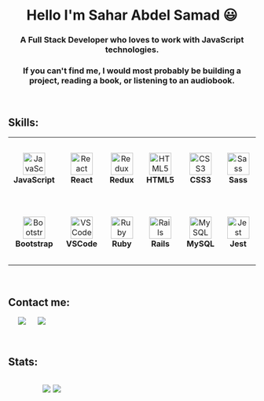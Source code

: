 <h1 align="center">Hello I'm Sahar Abdel Samad 😃</h1>
<h3 align="center">
  A Full Stack Developer who
    loves to work with JavaScript technologies.
</h3>
<h3 align="center">
  If you can't find me, I would most probably be building a project, reading a book, or listening to an audiobook.
</h3>
<br>

<h2>Skills:</h2>
<table>
  <tr>
    <td align="center" height="130" width="130">
      <img
        src="https://cdn.jsdelivr.net/gh/devicons/devicon/icons/javascript/javascript-plain.svg"
        width="45"
        height="45"
        alt="JavaScript"
      />
      <br /><strong>JavaScript</strong>
    </td>
    <td align="center" height="130" width="130">
      <img
        src="https://cdn.jsdelivr.net/gh/devicons/devicon/icons/react/react-original.svg"
        width="45"
        height="45"
        alt="React"
      />
      <br /><strong>React</strong>
    </td>
    <td align="center" height="130" width="130">
      <img
        src="https://cdn.jsdelivr.net/gh/devicons/devicon/icons/redux/redux-original.svg"
        width="45"
        height="45"
        alt="Redux"
      />
      <br /><strong>Redux</strong>
    </td>
    <td align="center" height="130" width="130">
      <img
        src="https://cdn.jsdelivr.net/gh/devicons/devicon/icons/html5/html5-plain.svg"
        width="45"
        height="45"
        alt="HTML5"
      />
      <br /><strong>HTML5</strong>
    </td>
    <td align="center" height="130" width="130">
      <img
        src="https://cdn.jsdelivr.net/gh/devicons/devicon/icons/css3/css3-plain.svg"
        width="45"
        height="45"
        alt="CSS3"
      />
      <br /><strong>CSS3</strong>
    </td>
    <td align="center" height="130" width="130">
      <img
        src="https://cdn.jsdelivr.net/gh/devicons/devicon/icons/sass/sass-original.svg"
        width="45"
        height="45"
        alt="Sass"
      />
      <br /><strong>Sass</strong>
    </td>
    </tr>
    <tr>
    <td align="center" height="130" width="130">
      <img
        src="https://cdn.jsdelivr.net/gh/devicons/devicon/icons/bootstrap/bootstrap-plain.svg"
        width="45"
        height="45"
        alt="Bootstrap"
      />
      <br /><strong>Bootstrap</strong>
    </td>
    <td align="center" height="130" width="130">
      <img
        src="https://cdn.jsdelivr.net/gh/devicons/devicon/icons/vscode/vscode-original.svg"
        width="45"
        height="45"
        alt="VSCode"
      />
      <br /><strong>VSCode</strong>
    </td>
    <td align="center" height="130" width="130">
      <img
        src="https://cdn.jsdelivr.net/gh/devicons/devicon/icons/ruby/ruby-original.svg"
        width="45"
        height="45"
        alt="Ruby"
      />
      <br /><strong>Ruby</strong>
    </td>
    <td align="center" height="130" width="130">
      <img
        src="https://cdn.jsdelivr.net/gh/devicons/devicon/icons/rails/rails-plain.svg"
        width="45"
        height="45"
        alt="Rails"
      />
      <br /><strong>Rails</strong>
    </td>
    <td align="center" height="130" width="130">
      <img
        src="https://cdn.jsdelivr.net/gh/devicons/devicon/icons/mysql/mysql-original.svg"
        width="45"
        height="45"
        alt="MySQL"
      />
      <br /><strong>MySQL</strong>
    </td>
    <td align="center" height="130" width="130">
      <img
        src="https://cdn.jsdelivr.net/gh/devicons/devicon/icons/jest/jest-plain.svg"
        width="45"
        height="45"
        alt="Jest"
      />
      <br /><strong>Jest</strong>
    </td>
  </tr>
</table>
<br>

<h2>Contact me:</h2>
<p>
  <a style="margin-left: 20px" target="_blank"
    href="https://www.linkedin.com/in/sahar-abdel-samad/"><img
    src="https://img.shields.io/badge/-LinkedIn-0077b5?style=for-the-badge&logo=LinkedIn&logoColor=white"></img></a>
  <a style="margin-left: 20px" target="_blank"
    href="mailto:sahar.abdelsamad@gmail.com"><img
    src="https://img.shields.io/badge/-Gmail-D14836?style=for-the-badge&logo=Gmail&logoColor=white"></img></a>
</p>
<br>


<h2>Stats:<h2>
<img style="margin-left: 70px"
src="https://github-readme-stats.vercel.app/api?username=Sahar-AbdelSamad&show_icons=true&theme=dark&&hide_border=true"
/>
<img
src="https://github-readme-stats.vercel.app/api/top-langs/?username=Sahar-AbdelSamad&layout=compact&langs_count=7&theme=dark&&hide_border=true"
/>
